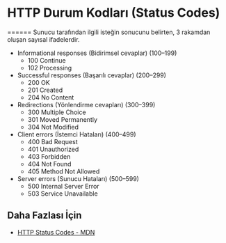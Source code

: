 # HTTP Durum Kodları (Status Codes) 
======
Sunucu tarafından ilgili isteğin sonucunu belirten, 3 rakamdan oluşan sayısal ifadelerdir. 

- Informational responses (Bidirimsel cevaplar) (100–199)  
	- 100 Continue
	- 102 Processing
- Successful responses (Başarılı cevaplar) (200–299) 
	- 200 OK
	- 201 Created
	- 204 No Content
- Redirections (Yönlendirme cevapları) (300–399) 
	- 300 Multiple Choice
	- 301 Moved Permanently
	- 304 Not Modified
- Client errors (İstemci Hataları) (400–499) 
	- 400 Bad Request
	- 401 Unauthorized
	- 403 Forbidden
	- 404 Not Found
	- 405 Method Not Allowed
- Server errors (Sunucu Hataları) (500–599) 
	- 500 Internal Server Error
	- 503 Service Unavailable

## Daha Fazlası İçin
- [HTTP Status Codes - MDN](https://developer.mozilla.org/en-US/docs/Web/HTTP/Status#information_responses)
